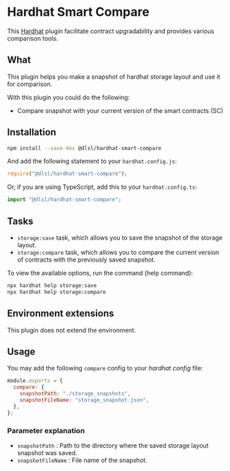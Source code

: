 [//]: # ([![npm]&#40;https://img.shields.io/npm/v/@dlsl/hardhat-smart-compare.svg&#41;]&#40;https://www.npmjs.com/package/@dlsl/hardhat-smart-compare&#41; [![hardhat]&#40;https://hardhat.org/buidler-plugin-badge.svg?1&#41;]&#40;https://hardhat.org&#41;)

# Hardhat Smart Compare

This [Hardhat](https://hardhat.org) plugin facilitate contract upgradability and provides various comparison tools.

## What

This plugin helps you make a snapshot of hardhat storage layout and use it for comparison.

With this plugin you could do the following:
* Compare snapshot with your current version of the smart contracts (SC)

[//]: # (* Compare snapshots between each other )

[//]: # (* Compare your current version of the SC with the remote version.)

## Installation

```bash
npm install --save-dev @dlsl/hardhat-smart-compare
```

And add the following statement to your `hardhat.config.js`:

```js
require("@dlsl/hardhat-smart-compare");
```

Or, if you are using TypeScript, add this to your `hardhat.config.ts`:

```ts
import "@dlsl/hardhat-smart-compare";
```

## Tasks

- `storage:save` task, which allows you to save the snapshot of the storage layout.
- `storage:compare` task, which allows you to compare the current version of contracts with the previously saved snapshot.

To view the available options, run the command (help command):
```bash
npx hardhat help storage:save 
npx hardhat help storage:compare 
```

## Environment extensions

This plugin does not extend the environment.

## Usage

You may add the following `compare` config to your *hardhat config* file:

```js
module.exports = {
  compare: {
    snapshotPath: "./storage_snapshots",
    snapshotFileName: "storage_snapshot.json",
  },
};
```

### Parameter explanation

- `snapshotPath` : Path to the directory where the saved storage layout snapshot was saved.
- `snapshotFileName` : File name of the snapshot.

[//]: # (## How it works)

[//]: # (## Known limitations)
